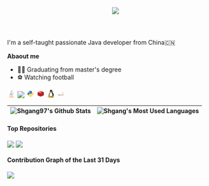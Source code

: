 <h1 align="center">  
    <img src="https://readme-typing-svg.herokuapp.com/?lines=I+enjoy+coding!&center=true&size=30&color=00ff00">
</h1>

</br>

I'm a self-taught passionate Java developer from China🇨🇳

**Abaout me**

- 🧑‍🎓 Graduating from master's degree
- ⚽️ Watching football

<div>
    <img height="20" src="https://raw.githubusercontent.com/github/explore/80688e429a7d4ef2fca1e82350fe8e3517d3494d/topics/java/java.png">
    <img src="https://avatars.githubusercontent.com/u/317776?s=20&v=5"/>
    <img height="20" src="https://raw.githubusercontent.com/github/explore/80688e429a7d4ef2fca1e82350fe8e3517d3494d/topics/python/python.png">
    <img height="20" src="https://raw.githubusercontent.com/github/explore/80688e429a7d4ef2fca1e82350fe8e3517d3494d/topics/redis/redis.png">
    <img height="20" src="https://raw.githubusercontent.com/github/explore/80688e429a7d4ef2fca1e82350fe8e3517d3494d/topics/linux/linux.png">
    <img height="20" src="https://raw.githubusercontent.com/github/explore/80688e429a7d4ef2fca1e82350fe8e3517d3494d/topics/mysql/mysql.png">
</div>

| <a><img src="https://github-readme-stats.vercel.app/api?username=shgang97&show_icons=true&include_all_commits=true&hide_border=true&title_color=00ff00&icon_color=ffff33&text_color=ffffff&bg_color=000000" alt="Shgang97's Github Stats"/></a> | <a><img src="https://github-readme-stats.vercel.app/api/top-langs/?username=shgang97&layout=compact&theme=buefy&hide_border=true&title_color=00ff00&icon_color=ffff33&text_color=ffffff&bg_color=000000" alt="Shgang's Most Used Languages"/></a> |
| ------------------------------------------------------------ | ------------------------------------------------------------ |

#### Top Repositories

<a href="https://github.com/shgang97/enjoying-source-code">
  <img align="center" src="https://github-readme-stats.vercel.app/api/pin/?username=shgang97&repo=enjoying-source-code&bg_color=000000&title_color=00ff00&icon_color=ffff33&text_color=ffffff" /></a>

<a href="https://github.com/shgang97/data-structures-and-algorithms">
  <img align="center" src="https://github-readme-stats.vercel.app/api/pin/?username=shgang97&repo=data-structures-and-algorithms&bg_color=000000&title_color=00ff00&icon_color=ffff33&text_color=ffffff" /></a>

#### Contribution Graph of the Last 31 Days

<code><img src="https://activity-graph.herokuapp.com/graph?username=shgang97&bg_color=000000&color=00ff00&line=ffff33&point=ffffff" /></code>



